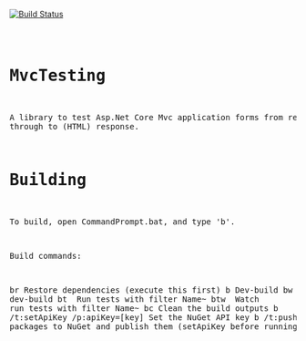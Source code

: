 
[![Build Status](https://ci.appveyor.com/api/projects/status/github/FlukeFan/MvcTesting?svg=true)](https://ci.appveyor.com/project/FlukeFan/MvcTesting) <pre>

MvcTesting
==========

A library to test Asp.Net Core Mvc application forms from request through to (HTML) response.

Building
========

To build, open CommandPrompt.bat, and type 'b'.

Build commands:

br                                      Restore dependencies (execute this first)
b                                       Dev-build
bw                                      Watch dev-build
bt <test>                               Run tests with filter Name~<test>
btw <test>                              Watch run tests with filter Name~<test>
bc                                      Clean the build outputs
b /t:setApiKey /p:apiKey=[key]          Set the NuGet API key
b /t:push                               Push packages to NuGet and publish them (setApiKey before running this)
